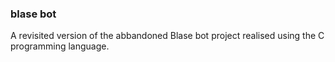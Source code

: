 ### blase bot
A revisited version of the abbandoned Blase bot project realised using the C programming language.
